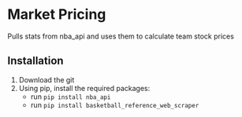 # Market Pricing

Pulls stats from nba_api and uses them to calculate team stock prices

## Installation

1. Download the git
2. Using pip, install the required packages:
    * run `pip install nba_api`
    * run `pip install basketball_reference_web_scraper`